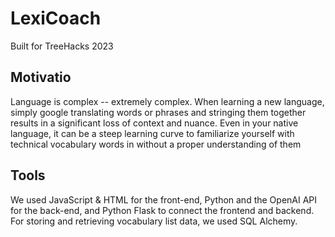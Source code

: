 # LexiCoach
 Built for TreeHacks 2023
 
 ## Motivatio
 
 Language is complex -- extremely complex. When learning a new language, simply google translating words or phrases and stringing them together results in a significant loss of context and nuance. Even in your native language, it can be a steep learning curve to familiarize yourself with technical vocabulary words in without a proper understanding of them
 
## Tools

We used JavaScript & HTML for the front-end, Python and the OpenAI API for the back-end, and Python Flask to connect the frontend and backend. For storing and retrieving vocabulary list data, we used SQL Alchemy.
